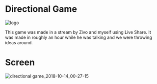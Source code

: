 # Directional Game

![logo](https://user-images.githubusercontent.com/20743379/46910691-bcfb9780-cf48-11e8-9a79-3c4a7c1b112b.png)

This game was made in a stream by Zivo and myself using Live Share. It was made in roughly an hour while he was talking and we were throwing ideas around.

# Screen

![directional game_2018-10-14_00-27-15](https://user-images.githubusercontent.com/20743379/46910628-039cc200-cf48-11e8-9115-77cb94f2925a.png)
